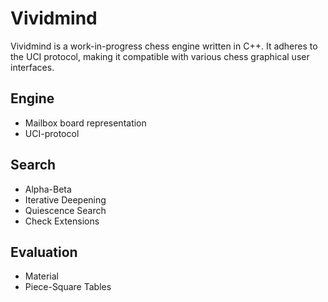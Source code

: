 # Vividmind

Vividmind is a work-in-progress chess engine written in C++. It adheres to the UCI protocol, making it compatible with various chess graphical user interfaces.

## Engine
* Mailbox board representation
* UCI-protocol

## Search
* Alpha-Beta
* Iterative Deepening
* Quiescence Search
* Check Extensions

## Evaluation
* Material
* Piece-Square Tables
